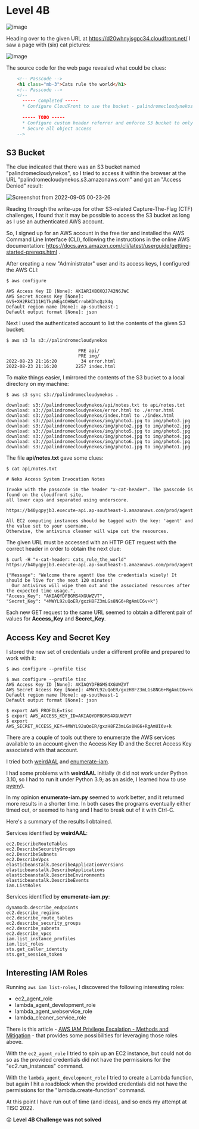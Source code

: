 # Level 4B

![image](https://user-images.githubusercontent.com/82754379/188318980-32cbdff8-6a92-4a03-8d34-ff9fd8a4d0d7.png)

Heading over to the given URL at https://d20whnyjsgpc34.cloudfront.net/ I saw a page with (six) cat pictures:

![image](https://user-images.githubusercontent.com/82754379/188319697-22cd6b07-2594-4812-a149-74ed2375fe5d.png)


The source code for the web page revealed what could be clues:
```html
    <!-- Passcode -->
    <h1 class="mb-3">Cats rule the world</h1>
    <!-- Passcode -->
    <!-- 
      ----- Completed -----
      * Configure CloudFront to use the bucket - palindromecloudynekos as the origin
      
      ----- TODO -----
      * Configure custom header referrer and enforce S3 bucket to only accept that particular header
      * Secure all object access
    -->
```


## S3 Bucket

The clue indicated that there was an S3 bucket named "palindromecloudynekos", so I tried to access it within the browser at the URL "palindromecloudynekos.s3.amazonaws.com" and got an "Access Denied" result:

![Screenshot from 2022-09-05 00-23-26](https://user-images.githubusercontent.com/82754379/188323431-f0a06d2a-65de-45fc-9232-a8447d61cd75.png)

Reading through the write-ups for other S3-related Capture-The-Flag (CTF) challenges, I found that it may be possible to access the S3 bucket as long as I use an authenticated AWS account.

So, I signed up for an AWS account in the free tier and installed the AWS Command Line Interface (CLI), following the instructions in the online AWS documentation: https://docs.aws.amazon.com/cli/latest/userguide/getting-started-prereqs.html .

After creating a new "Administrator" user and its access keys, I configured the AWS CLI:
```
$ aws configure

AWS Access Key ID [None]: AKIARIXBOXQJ742N6JWC
AWS Secret Access Key [None]:  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
Default region name [None]: ap-southeast-1
Default output format [None]: json
```

Next I used the authenticated account to list the contents of the given S3 bucket:
```
$ aws s3 ls s3://palindromecloudynekos

                           PRE api/
                           PRE img/
2022-08-23 21:16:20         34 error.html
2022-08-23 21:16:20       2257 index.html
```

To make things easier, I mirrored the contents of the S3 bucket to a local directory on my machine:
```
$ aws s3 sync s3://palindromecloudynekos .

download: s3://palindromecloudynekos/api/notes.txt to api/notes.txt
download: s3://palindromecloudynekos/error.html to ./error.html 
download: s3://palindromecloudynekos/index.html to ./index.html 
download: s3://palindromecloudynekos/img/photo3.jpg to img/photo3.jpg
download: s3://palindromecloudynekos/img/photo2.jpg to img/photo2.jpg
download: s3://palindromecloudynekos/img/photo5.jpg to img/photo5.jpg
download: s3://palindromecloudynekos/img/photo4.jpg to img/photo4.jpg
download: s3://palindromecloudynekos/img/photo6.jpg to img/photo6.jpg
download: s3://palindromecloudynekos/img/photo1.jpg to img/photo1.jpg
```

The file **api/notes.txt** gave some clues:
```
$ cat api/notes.txt

# Neko Access System Invocation Notes

Invoke with the passcode in the header "x-cat-header". The passcode is found on the cloudfront site, 
all lower caps and separated using underscore.

https://b40yqpyjb3.execute-api.ap-southeast-1.amazonaws.com/prod/agent

All EC2 computing instances should be tagged with the key: 'agent' and the value set to your username. 
Otherwise, the antivirus cleaner will wipe out the resources.
```

The given URL must be accessed with an HTTP GET request with the correct header in order to obtain the next clue:
```
$ curl -H "x-cat-header: cats_rule_the_world" https://b40yqpyjb3.execute-api.ap-southeast-1.amazonaws.com/prod/agent

{"Message": "Welcome there agent! Use the credentials wisely! It should be live for the next 120 minutes! 
  Our antivirus will wipe them out and the associated resources after the expected time usage.", 
"Access_Key": "AKIAQYDFBGMS4XGUWZVT", 
"Secret_Key": "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"}
```

Each new GET request to the same URL seemed to obtain a different pair of values for **Access_Key** and **Secret_Key**.


## Access Key and Secret Key

I stored the new set of credentials under a different profile and prepared to work with it:
```
$ aws configure --profile tisc

$ aws configure --profile tisc
AWS Access Key ID [None]: AKIAQYDFBGMS4XGUWZVT
AWS Secret Access Key [None]: 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
Default region name [None]: ap-southeast-1
Default output format [None]: json

$ export AWS_PROFILE=tisc
$ export AWS_ACCESS_KEY_ID=AKIAQYDFBGMS4XGUWZVT
$ export AWS_SECRET_ACCESS_KEY=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
```

There are a couple of tools out there to enumerate the AWS services available to an account given the Access Key ID and the Secret Access Key associated with that account.

I tried both [weirdAAL](https://github.com/carnal0wnage/weirdAAL/wiki/Usage) and [enumerate-iam](https://github.com/andresriancho/enumerate-iam).

I had some problems with **weirdAAL** initially (it did not work under Python 3.10, so I had to run it under Python 3.9; as an aside, I learned how to use [pyenv](https://realpython.com/intro-to-pyenv/)). 

In my opinion **enumerate-iam.py** seemed to work better, and it returned more results in a shorter time.
In both cases the programs eventually either timed out, or seemed to hang and I had to break out of it with Ctrl-C.

Here's a summary of the results I obtained.

Services identified by **weirdAAL**:
```
ec2.DescribeRouteTables
ec2.DescribeSecurityGroups
ec2.DescribeSubnets
ec2.DescribeVpcs
elasticbeanstalk.DescribeApplicationVersions
elasticbeanstalk.DescribeApplications
elasticbeanstalk.DescribeEnvironments
elasticbeanstalk.DescribeEvents
iam.ListRoles
```

Services identified by **enumerate-iam.py**:
```
dynamodb.describe_endpoints
ec2.describe_regions
ec2.describe_route_tables
ec2.describe_security_groups
ec2.describe_subnets
ec2.describe_vpcs
iam.list_instance_profiles
iam.list_roles
sts.get_caller_identity
sts.get_session_token
```

## Interesting IAM Roles

Running `aws iam list-roles`, I discovered the following interesting roles:
- ec2_agent_role
- lambda_agent_development_role
- lambda_agent_webservice_role
- lambda_cleaner_service_role

There is this article - [AWS IAM Privilege Escalation - Methods and Mitigation](https://rhinosecuritylabs.com/aws/aws-privilege-escalation-methods-mitigation/) - that provides some possibilities for leveraging those roles above.

With the `ec2_agent_role` I tried to spin up an EC2 instance, but could not do so as the provided credentials did not have the permissions for the "ec2.run_instances" command.

With the `lambda_agent_development_role` I tried to create a Lambda function, but again I hit a roadblock when the provided credentials did not have the permissions for the "lambda.create-function" command.

At this point I have run out of time (and ideas), and so ends my attempt at TISC 2022.

😞 **Level 4B Challenge was not solved**


